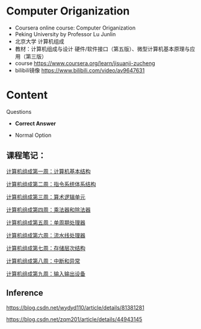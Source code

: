 # Computer Origanization
- Coursera online course: Computer Origanization
- Peking University by Professor Lu Junlin
- 北京大学 计算机组成
- 教材：计算机组成与设计 硬件/软件接口（第五版）、微型计算机基本原理与应用（第三版）
- course https://www.coursera.org/learn/jisuanji-zucheng
- bilibili镜像 https://www.bilibili.com/video/av9647631

# Content
Questions
* **Correct Answer**

* Normal Option

## 课程笔记：

[计算机组成第一周：计算机基本结构](https://blog.csdn.net/zqm201/article/details/44566535)

[计算机组成第二周：指令系统体系结构](https://blog.csdn.net/zqm201/article/details/44835951)

[计算机组成第三周：算术逻辑单元](https://blog.csdn.net/zqm201/article/details/44902613)

[计算机组成第四周：乘法器和除法器](https://blog.csdn.net/zqm201/article/details/44978957)

[计算机组成第五周：单周期处理器](https://blog.csdn.net/zqm201/article/details/44994661)

[计算机组成第六周：流水线处理器](https://blog.csdn.net/zqm201/article/details/45558465)

[计算机组成第七周：存储层次结构](https://blog.csdn.net/zqm201/article/details/45772205)

[计算机组成第八周：中断和异常](https://blog.csdn.net/zqm201/article/details/45794203)

[计算机组成第九周：输入输出设备](https://blog.csdn.net/zqm201/article/details/45950729)

## Inference

https://blog.csdn.net/wydyd110/article/details/81381281

https://blog.csdn.net/zqm201/article/details/44943145

